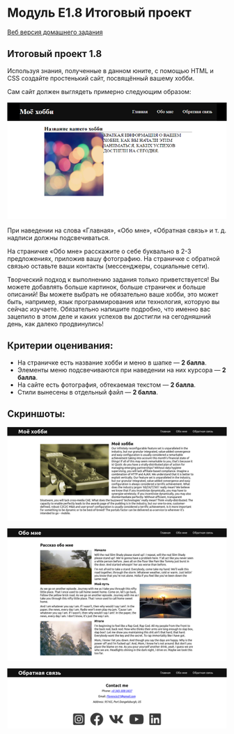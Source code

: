 # Модуль E1.8 Итоговый проект

[Веб версия домашнего задания](https://skripkalisa.github.io/SF_PHPWebDev_Part3/E1/index.html)

## Итоговый проект 1.8

Используя знания, полученные в данном юните, с помощью HTML и CSS создайте простенький сайт, посвящённый вашему хобби.

Сам сайт должен выглядеть примерно следующим образом:

![сайт](./pix/FPW_E1.8_1.png)

При наведении на слова «Главная», «Обо мне», «Обратная связь» и т. д. надписи должны подсвечиваться.

На страничке «Обо мне» расскажите о себе буквально в 2-3 предложениях, приложив вашу фотографию. На страничке с обратной связью оставьте ваши контакты (мессенджеры, социальные сети).

Творческий подход к выполнению задания только приветствуется! Вы можете добавлять больше картинок, больше страничек и больше описаний! Вы можете выбрать не обязательно ваше хобби, это может быть, например, язык программирования или технология, которую вы сейчас изучаете. Обязательно напишите подробно, что именно вас зацепило в этом деле и каких успехов вы достигли на сегодняшний день, как далеко продвинулись!

## Критерии оценивания:

- На страничке есть название хобби и меню в шапке — **2 балла**.
- Элементы меню подсвечиваются при наведении на них курсора — **2 балла**.
- На сайте есть фотография, обтекаемая текстом — **2 балла**.
- Стили вынесены в отдельный файл — **2 балла**.

## Скриншоты:

![Screenshot 1](./pix/E1_1.png)

![Screenshot 2](./pix/E1_2.png)

![Screenshot 3](./pix/E1_3.png)
